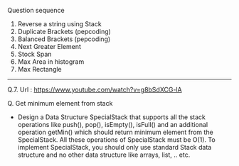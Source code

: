 Question sequence
1. Reverse a string using Stack                
2. Duplicate Brackets           (pepcoding)      
3. Balanced Brackets            (pepcoding)       
4. Next Greater Element                          
5. Stock Span                                   
6. Max Area in histogram                          
7. Max Rectangle 
-----------------------------------------------------------------------------------------------------------------------------------------------------------------------------
                                              

Q.7. Url : https://www.youtube.com/watch?v=g8bSdXCG-lA

Q. Get minimum element from stack 
* Design a Data Structure SpecialStack that supports all the stack operations like push(), pop(), isEmpty(), isFull() and an additional operation getMin() which should
  return minimum element from the SpecialStack. All these operations of SpecialStack must be O(1). 
  To implement SpecialStack, you should only use standard Stack data structure and no other data structure like arrays, list, .. etc.
